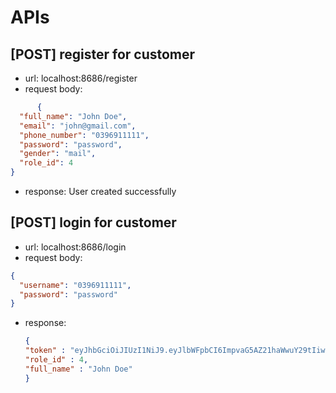 # APIs

## [POST] register for customer

- url: localhost:8686/register
- request body:

```json
      {
  "full_name": "John Doe",
  "email": "john@gmail.com",
  "phone_number": "0396911111",
  "password": "password",
  "gender": "mail",
  "role_id": 4
}

```

- response:
  User created successfully

## [POST] login for customer

- url: localhost:8686/login
- request body:

```json
{
  "username": "0396911111",
  "password": "password"
}
```

- response:
  ```json
  {
  "token" : "eyJhbGciOiJIUzI1NiJ9.eyJlbWFpbCI6ImpvaG5AZ21haWwuY29tIiwic3ViIjoiam9obkBnbWFpbC5jb20iLCJleHAiOjE3MTM5NDAxMTF9.WQAXFt9jiaPmWofBQ3_dQjLjviRRr1ilAYbBLCziWLk",
  "role_id" : 4,
  "full_name" : "John Doe"
  }
  ```